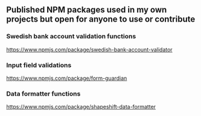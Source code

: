## Published NPM packages used in my own projects but open for anyone to use or contribute

### Swedish bank account validation functions
https://www.npmjs.com/package/swedish-bank-account-validator

### Input field validations
https://www.npmjs.com/package/form-guardian

### Data formatter functions
https://www.npmjs.com/package/shapeshift-data-formatter
